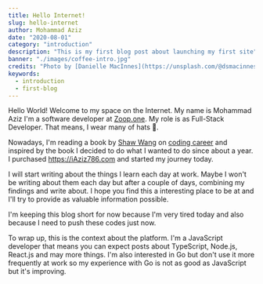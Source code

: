 ```yaml
---
title: Hello Internet!
slug: hello-internet
author: Mohammad Aziz
date: "2020-08-01"
category: "introduction"
description: "This is my first blog post about launching my first site"
banner: "./images/coffee-intro.jpg"
credits: "Photo by [Danielle MacInnes](https://unsplash.com/@dsmacinnes?utm_source=unsplash&amp;utm_medium=referral&amp;utm_content=creditCopyText) on [Unsplash](https://unsplash.com/s/photos/welcome?utm_source=unsplash&amp;utm_medium=referral&amp;utm_content=creditCopyText)"
keywords:
  - introduction
  - first-blog
---
```


Hello World! Welcome to my space on the Internet. My name is Mohammad Aziz I'm a
software developer at [Zoop.one](https://zoop.one). My role is as Full-Stack
Developer. That means, I wear many of hats 🎩.

Nowadays, I'm reading a book by [Shaw Wang](https://twitter.com/swyx) on
[coding career](https://twitter.com/coding_career) and inspired by the book I
decided to do what I wanted to do since about a year. I purchased
https://iAziz786.com and started my journey today.

I will start writing about the things I learn each day at work. Maybe I won't be
writing about them each day but after a couple of days, combining my findings
and write about. I hope you find this a interesting place to be at and I'll try
to provide as valuable information possible.

I'm keeping this blog short for now because I'm very tired today and also
because I need to push these codes just now.

To wrap up, this is the context about the platform. I'm a JavaScript
developer that means you can expect posts about TypeScript, Node.js, React.js
and may more things. I'm also interested in Go but don't use it more frequently
at work so my experience with Go is not as good as JavaScript but it's
improving.
